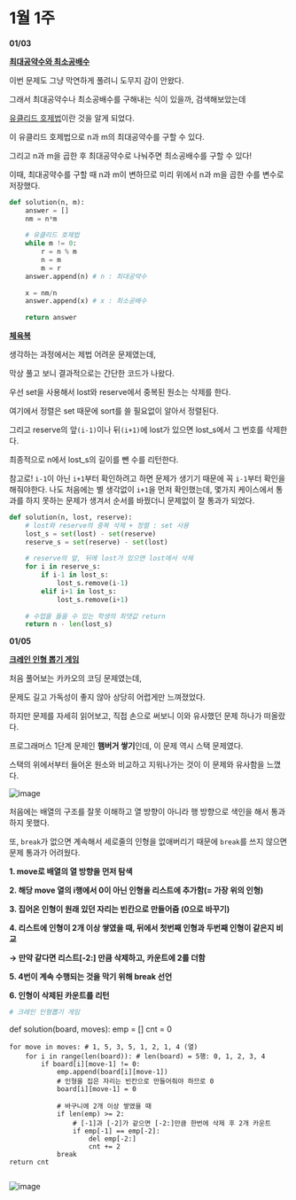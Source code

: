 # 1월 1주

**01/03**

**[최대공약수와 최소공배수](https://school.programmers.co.kr/learn/courses/30/lessons/12940)**

이번 문제도 그냥 막연하게 풀려니 도무지 감이 안왔다.

그래서 최대공약수나 최소공배수를 구해내는 식이 있을까, 검색해보았는데

[유클리드 호제법](https://ko.wikipedia.org/wiki/%EC%9C%A0%ED%81%B4%EB%A6%AC%EB%93%9C_%ED%98%B8%EC%A0%9C%EB%B2%95)이란 것을 알게 되었다.

이 유클리드 호제법으로 n과 m의 최대공약수를 구할 수 있다.

그리고 n과 m을 곱한 후 최대공약수로 나눠주면 최소공배수를 구할 수 있다!

이때, 최대공약수를 구할 때 n과 m이 변하므로 미리 위에서 n과 m을 곱한 수를 변수로 저장했다.

```python
def solution(n, m):
    answer = []
    nm = n*m
    
    # 유클리드 호제법 
    while m != 0:
        r = n % m
        n = m
        m = r
    answer.append(n) # n : 최대공약수
    
    x = nm/n
    answer.append(x) # x : 최소공배수
    
    return answer
```

[**체육복**](https://school.programmers.co.kr/learn/courses/30/lessons/42862)

생각하는 과정에서는 제법 어려운 문제였는데,

막상 풀고 보니 결과적으로는 간단한 코드가 나왔다.

우선 set을 사용해서 lost와 reserve에서 중복된 원소는 삭제를 한다.

여기에서 정렬은 set 때문에 sort를 쓸 필요없이 알아서 정렬된다.

그리고 reserve의 앞`(i-1)`이나 뒤`(i+1)`에 lost가 있으면 lost_s에서 그 번호를 삭제한다.

최종적으로 n에서 lost_s의 길이를 뺀 수를 리턴한다.

참고로! `i-1`이 아닌 `i+1`부터 확인하려고 하면 문제가 생기기 때문에 꼭 `i-1`부터 확인을 해줘야한다. 나도 처음에는 별 생각없이 `i+1`을 먼저 확인했는데, 몇가지 케이스에서 통과를 하지 못하는 문제가 생겨서 순서를 바꿨더니 문제없이 잘 통과가 되었다.

```python
def solution(n, lost, reserve):
    # lost와 reserve의 중복 삭제 + 정렬 : set 사용
    lost_s = set(lost) - set(reserve)
    reserve_s = set(reserve) - set(lost)
    
    # reserve의 앞, 뒤에 lost가 있으면 lost에서 삭제
    for i in reserve_s:
        if i-1 in lost_s:
            lost_s.remove(i-1)
        elif i+1 in lost_s:
            lost_s.remove(i+1)
            
    # 수업을 들을 수 있는 학생의 최댓값 return 
    return n - len(lost_s)
```

**01/05**

**[크레인 인형 뽑기 게임](https://school.programmers.co.kr/learn/courses/30/lessons/64061)**

처음 풀어보는 카카오의 코딩 문제였는데, 

문제도 길고 가독성이 좋지 않아 상당히 어렵게만 느껴졌었다. 

하지만 문제를 자세히 읽어보고, 직접 손으로 써보니 이와 유사했던 문제 하나가 떠올랐다. 

프로그래머스 1단계 문제인 **햄버거 쌓기**인데, 이 문제 역시 스택 문제였다. 

스택의 위에서부터 들어온 원소와 비교하고 지워나가는 것이 이 문제와 유사함을 느꼈다.

![image](https://user-images.githubusercontent.com/106129152/210744583-fa24f0c4-e2bf-41af-8668-81fb6108fd69.png)

처음에는 배열의 구조를 잘못 이해하고 열 방향이 아니라 행 방향으로 색인을 해서 통과하지 못했다. 

또, `break`가 없으면 계속해서 세로줄의 인형을 없애버리기 때문에 `break`를 쓰지 않으면 문제 통과가 어려웠다. 

**1. move로 배열의 열 방향을 먼저 탐색**

**2. 해당 move 열의 i행에서 0이 아닌 인형을 리스트에 추가함(= 가장 위의 인형)**

**3. 집어온 인형이 원래 있던 자리는 빈칸으로 만들어줌 (0으로 바꾸기)**

**4. 리스트에 인형이 2개 이상 쌓였을 때, 뒤에서 첫번째 인형과 두번째 인형이 같은지 비교**

**→ 만약 같다면 리스트[-2:] 만큼 삭제하고, 카운트에 2를 더함**

**5. 4번이 계속 수행되는 것을 막기 위해 break 선언** 

**6. 인형이 삭제된 카운트를 리턴**

```python
# 크레인 인형뽑기 게임
```
def solution(board, moves):
    emp = []
    cnt = 0
    
    for move in moves: # 1, 5, 3, 5, 1, 2, 1, 4 (열)    
        for i in range(len(board)): # len(board) = 5행: 0, 1, 2, 3, 4
            if board[i][move-1] != 0:
                emp.append(board[i][move-1])
                # 인형을 집은 자리는 빈칸으로 만들어줘야 하므로 0
                board[i][move-1] = 0         
                
                # 바구니에 2개 이상 쌓였을 때 
                if len(emp) >= 2:
                    # [-1]과 [-2]가 같으면 [-2:]만큼 한번에 삭제 후 2개 카운트
                    if emp[-1] == emp[-2]:
                        del emp[-2:]
                        cnt += 2
                break
    return cnt
```
```

![image](https://user-images.githubusercontent.com/106129152/210744625-596dc104-5135-43ec-8d10-4efaacd34bfd.png)
